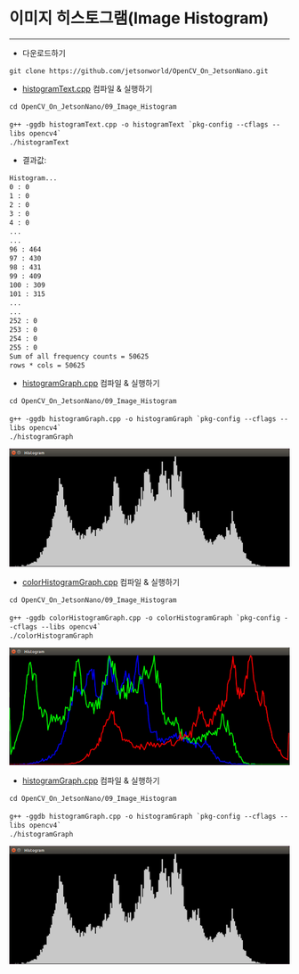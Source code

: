 # 이미지 히스토그램(Image Histogram)
***
* 다운로드하기
```
git clone https://github.com/jetsonworld/OpenCV_On_JetsonNano.git
```

* [histogramText.cpp](https://raw.githubusercontent.com/jetsonworld/OpenCV_On_JetsonNano/master/09_Image_Histogram/histogramText.cpp) 컴파일 & 실행하기
```
cd OpenCV_On_JetsonNano/09_Image_Histogram

g++ -ggdb histogramText.cpp -o histogramText `pkg-config --cflags --libs opencv4`
./histogramText
```
* 결과값:
```
Histogram...
0 : 0
1 : 0
2 : 0
3 : 0
4 : 0
...
...
96 : 464
97 : 430
98 : 431
99 : 409
100 : 309
101 : 315
...
...
252 : 0
253 : 0
254 : 0
255 : 0
Sum of all frequency counts = 50625
rows * cols = 50625
```


* [histogramGraph.cpp](https://raw.githubusercontent.com/jetsonworld/OpenCV_On_JetsonNano/master/09_Image_Histogram/histogramGraph.cpp) 컴파일 & 실행하기
```
cd OpenCV_On_JetsonNano/09_Image_Histogram

g++ -ggdb histogramGraph.cpp -o histogramGraph `pkg-config --cflags --libs opencv4`
./histogramGraph
```

![histogramGraph.png](https://raw.githubusercontent.com/jetsonworld/OpenCV_On_JetsonNano/master/09_Image_Histogram/histogramGraph.png)


* [colorHistogramGraph.cpp](https://raw.githubusercontent.com/jetsonworld/OpenCV_On_JetsonNano/master/09_Image_Histogram/colorHistogramGraph.cpp) 컴파일 & 실행하기
```
cd OpenCV_On_JetsonNano/09_Image_Histogram

g++ -ggdb colorHistogramGraph.cpp -o colorHistogramGraph `pkg-config --cflags --libs opencv4`
./colorHistogramGraph
```

![histogramGraph.png](https://raw.githubusercontent.com/jetsonworld/OpenCV_On_JetsonNano/master/09_Image_Histogram/colorHistogramGraph.png)


* [histogramGraph.cpp](https://raw.githubusercontent.com/jetsonworld/OpenCV_On_JetsonNano/master/09_Image_Histogram/histogramGraph.cpp) 컴파일 & 실행하기
```
cd OpenCV_On_JetsonNano/09_Image_Histogram

g++ -ggdb histogramGraph.cpp -o histogramGraph `pkg-config --cflags --libs opencv4`
./histogramGraph
```

![histogramGraph.png](https://raw.githubusercontent.com/jetsonworld/OpenCV_On_JetsonNano/master/09_Image_Histogram/histogramGraph.png)

